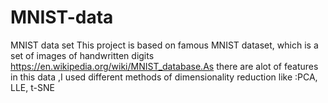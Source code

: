 # MNIST-data
MNIST data set
This project is based on famous MNIST dataset, which is a set of images of handwritten digits https://en.wikipedia.org/wiki/MNIST_database.As there are alot of features in this data ,I used different methods of dimensionality reduction like :PCA, LLE, t-SNE
